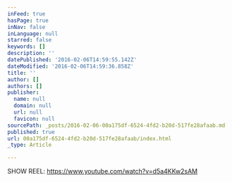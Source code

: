 ```yaml
---
inFeed: true
hasPage: true
inNav: false
inLanguage: null
starred: false
keywords: []
description: ''
datePublished: '2016-02-06T14:59:55.142Z'
dateModified: '2016-02-06T14:59:36.858Z'
title: ''
author: []
authors: []
publisher:
  name: null
  domain: null
  url: null
  favicon: null
sourcePath: _posts/2016-02-06-00a175df-6524-4fd2-b20d-517fe28afaab.md
published: true
url: 00a175df-6524-4fd2-b20d-517fe28afaab/index.html
_type: Article

---
```

SHOW REEL: https://www.youtube.com/watch?v=d5a4KKw2sAM